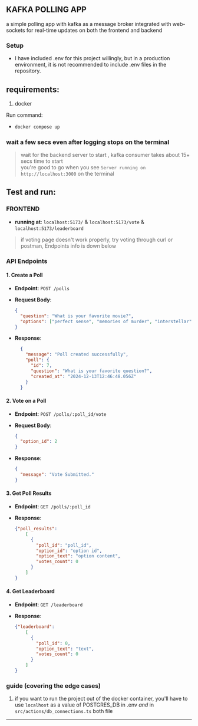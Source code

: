 ## KAFKA POLLING APP
a simple polling app with kafka as a message broker integrated with web-sockets for real-time updates on both the frontend and backend

### Setup

- I have included .env for this project willingly, but in a production environment, it is not recommended to include .env files in the repository.

## requirements:

1.  docker

Run command:

- ```bash
  docker compose up
  ```

### wait a few secs even after logging stops on the terminal
> wait for the backend server to start , kafka consumer takes about 15+ secs time to start    
> you're good to go when you see `Server running on http://localhost:3000` on the terminal

## Test and run:

### FRONTEND
- **running at**: `localhost:5173/` & `localhost:5173/vote` & `localhost:5173/leaderboard`
> if voting page doesn't work properly, try voting through curl or postman, Endpoints info is down below



### API Endpoints

#### **1. Create a Poll**
- **Endpoint**: `POST /polls`
- **Request Body**:

  ```json
  {
    "question": "What is your favorite movie?",
    "options": ["perfect sense", "memories of murder", "interstellar"]
  }
  ```

- **Response**:

  ```json
    {
      "message": "Poll created successfully",
      "poll": {
        "id": 7,
        "question": "What is your favorite question?",
        "created_at": "2024-12-13T12:46:48.056Z"
      }
    }
  ```

#### **2. Vote on a Poll**
- **Endpoint**: `POST /polls/:poll_id/vote`
- **Request Body**:

  ```json
  {
    "option_id": 2
  }
  ```

- **Response**:

  ```json
  {
    "message": "Vote Submitted."
  }
  ```

#### **3. Get Poll Results**
- **Endpoint**: `GET /polls/:poll_id`
- **Response**:

  ```json
  {"poll_results":
      [
        {
          "poll_id": "poll_id",
          "option_id": "option id",
          "option_text": "option content",
          "votes_count": 0
        }
      ]
  }
  ```

#### **4. Get Leaderboard**
- **Endpoint**: `GET /leaderboard`
- **Response**:

  ```json
  {"leaderboard":
      [
        {
          "poll_id": 0,
          "option_text": "text",
          "votes_count": 0
        }
      ]
  }
  ```

### guide (covering the edge cases)
1. if you want to run the project out of the docker container, you'll have to use `localhost` as a value of POSTGRES_DB in .env *and* in `src/actions/db_connections.ts` both file

---
